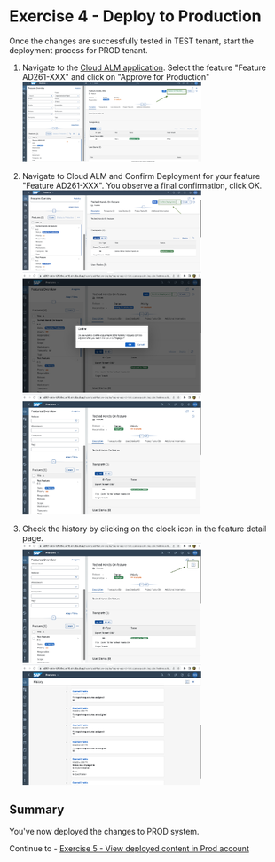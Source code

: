 # Exercise 4 - Deploy to Production 

Once the changes are successfully tested in TEST tenant, start the deployment process for PROD tenant.
1. Navigate to the [Cloud ALM application](https://ad261-calm-h7f2r9xc.eu10.alm.cloud.sap/launchpad#Shell-home).
Select the feature "Feature AD261-XXX" and click on "Approve for Production"
</br><img width="322" alt="image" src="images/ALMFeatureApproveDeployment.png">

2. Navigate to Cloud ALM and Confirm Deployment for your feature "Feature AD261-XXX". 
You observe a final confirmation, click OK.
</br><img width="322" alt="image" src="images/ALM-confirm-prod-deployment.png">
</br><img width="322" alt="image" src="images/ALM-Confirm-OK-Prod.png">
</br><img width="322" alt="image" src="images/ALM-deployed-OK.png">

3. Check the history by clicking on the clock icon in the feature detail page. 
</br><img width="322" alt="image" src="images/ALM-History.png">
</br><img width="322" alt="image" src="images/ALM-History-Full.png">



## Summary

You've now deployed the changes to PROD system.

Continue to - [Exercise 5 - View deployed content in Prod account](../ex5/README.md)
